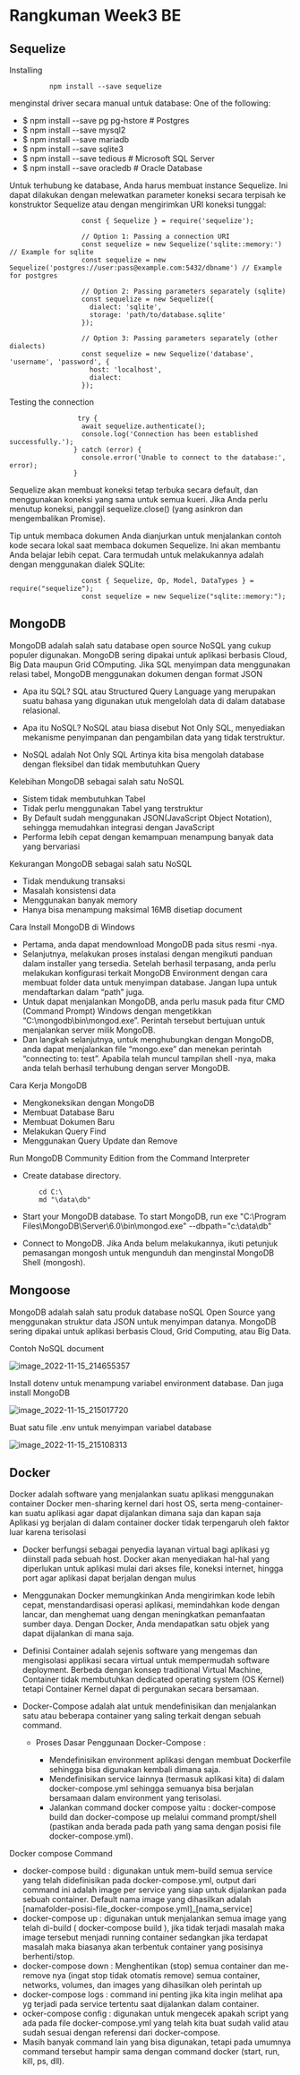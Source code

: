 # **Rangkuman Week3 BE**
## Sequelize

Installing

              npm install --save sequelize
      
menginstal driver secara manual untuk database:
One of the following:
- $ npm install --save pg pg-hstore # Postgres
- $ npm install --save mysql2
- $ npm install --save mariadb
- $ npm install --save sqlite3
- $ npm install --save tedious # Microsoft SQL Server
- $ npm install --save oracledb # Oracle Database


Untuk terhubung ke database, Anda harus membuat instance Sequelize. Ini dapat dilakukan dengan melewatkan parameter koneksi secara terpisah ke konstruktor Sequelize atau dengan mengirimkan URI koneksi tunggal:

                      const { Sequelize } = require('sequelize');

                      // Option 1: Passing a connection URI
                      const sequelize = new Sequelize('sqlite::memory:') // Example for sqlite
                      const sequelize = new Sequelize('postgres://user:pass@example.com:5432/dbname') // Example for postgres

                      // Option 2: Passing parameters separately (sqlite)
                      const sequelize = new Sequelize({
                        dialect: 'sqlite',
                        storage: 'path/to/database.sqlite'
                      });

                      // Option 3: Passing parameters separately (other dialects)
                      const sequelize = new Sequelize('database', 'username', 'password', {
                        host: 'localhost',
                        dialect: 
                      });
                      
                      
Testing the connection

                     try {
                      await sequelize.authenticate();
                      console.log('Connection has been established successfully.');
                    } catch (error) {
                      console.error('Unable to connect to the database:', error);
                    }
                    
Sequelize akan membuat koneksi tetap terbuka secara default, dan menggunakan koneksi yang sama untuk semua kueri. Jika Anda perlu menutup koneksi, panggil sequelize.close() (yang asinkron dan mengembalikan Promise).

Tip untuk membaca dokumen
Anda dianjurkan untuk menjalankan contoh kode secara lokal saat membaca dokumen Sequelize. Ini akan membantu Anda belajar lebih cepat. Cara termudah untuk melakukannya adalah dengan menggunakan dialek SQLite:

                      const { Sequelize, Op, Model, DataTypes } = require("sequelize");
                      const sequelize = new Sequelize("sqlite::memory:");

## MongoDB

MongoDB adalah salah satu database open source NoSQL yang cukup populer digunakan. MongoDB sering dipakai untuk aplikasi berbasis Cloud, Big Data maupun Grid COmputing. Jika SQL menyimpan data menggunakan relasi tabel, MongoDB menggunakan dokumen dengan format JSON

- Apa itu SQL?
SQL atau Structured Query Language yang merupakan suatu bahasa yang digunakan utuk mengelolah data di dalam database relasional.

- Apa itu NoSQL?
NoSQL atau biasa disebut Not Only SQL, menyediakan mekanisme penyimpanan dan pengambilan data yang tidak terstruktur.

- NoSQL adalah Not Only SQL
Artinya kita bisa mengolah database dengan fleksibel dan tidak membutuhkan Query

 Kelebihan  MongoDB sebagai salah satu NoSQL
- Sistem tidak membutuhkan Tabel
- Tidak perlu menggunakan Tabel yang terstruktur
- By Default sudah menggunakan JSON(JavaScript Object Notation), sehingga memudahkan integrasi dengan JavaScript
- Performa lebih cepat dengan kemampuan menampung banyak data yang bervariasi

 Kekurangan MongoDB sebagai salah satu NoSQL
- Tidak mendukung transaksi
- Masalah konsistensi data
- Menggunakan banyak memory
- Hanya bisa menampung maksimal 16MB disetiap document


Cara Install MongoDB di Windows
- Pertama, anda dapat mendownload MongoDB pada situs resmi -nya.
- Selanjutnya, melakukan proses instalasi dengan mengikuti panduan dalam installer yang tersedia. Setelah berhasil terpasang, anda perlu melakukan konfigurasi terkait MongoDB Environment dengan cara membuat folder data untuk menyimpan database. Jangan lupa untuk mendaftarkan dalam “path” juga.
- Untuk dapat menjalankan MongoDB, anda perlu masuk pada fitur CMD (Command Prompt) Windows dengan mengetikkan “C:\mongodb\bin\mongod.exe”. Perintah tersebut bertujuan untuk menjalankan server milik MongoDB.
- Dan langkah selanjutnya, untuk menghubungkan dengan MongoDB, anda dapat menjalankan file “mongo.exe” dan menekan perintah “connecting to: test”. Apabila telah muncul tampilan shell -nya, maka anda telah berhasil terhubung dengan server MongoDB.

Cara Kerja MongoDB
- Mengkoneksikan dengan MongoDB
- Membuat Database Baru
- Membuat Dokumen Baru
- Melakukan Query Find
- Menggunakan Query Update dan Remove

Run MongoDB Community Edition from the Command Interpreter
- Create database directory.

          cd C:\
          md "\data\db"
        
 - Start your MongoDB database. To start MongoDB, run exe
         "C:\Program Files\MongoDB\Server\6.0\bin\mongod.exe" --dbpath="c:\data\db"
         
 - Connect to MongoDB.
 Jika Anda belum melakukannya, ikuti petunjuk pemasangan mongosh untuk mengunduh dan menginstal MongoDB Shell (mongosh).

## Mongoose

MongoDB adalah salah satu produk database noSQL Open Source yang menggunakan struktur data JSON untuk menyimpan datanya.
MongoDB sering dipakai untuk aplikasi berbasis Cloud, Grid Computing, atau Big Data.

Contoh NoSQL document

![image_2022-11-15_214655357](https://user-images.githubusercontent.com/80299731/201948866-9aad8995-1860-42b4-b172-d4adc3d28951.png)

Install dotenv untuk menampung variabel environment database. Dan juga install MongoDB

![image_2022-11-15_215017720](https://user-images.githubusercontent.com/80299731/201949688-23030737-e914-41fc-87c6-66279c54cd29.png)

Buat satu file .env untuk menyimpan variabel database

![image_2022-11-15_215108313](https://user-images.githubusercontent.com/80299731/201949873-69660e22-2424-48db-92ef-803795db3c1d.png)




## Docker

Docker adalah software yang menjalankan suatu aplikasi menggunakan container
Docker men-sharing kernel dari host OS, serta meng-container-kan suatu aplikasi agar dapat dijalankan dimana saja dan kapan saja 
Aplikasi yg berjalan di dalam container docker tidak terpengaruh oleh faktor luar karena terisolasi

- Docker berfungsi sebagai penyedia layanan virtual bagi aplikasi yg diinstall pada sebuah host. Docker akan menyediakan hal-hal yang diperlukan untuk aplikasi mulai dari akses file, koneksi internet, hingga port agar aplikasi dapat berjalan dengan mulus

- Menggunakan Docker memungkinkan Anda mengirimkan kode lebih cepat, menstandardisasi operasi aplikasi, memindahkan kode dengan lancar, dan menghemat uang dengan meningkatkan pemanfaatan sumber daya. Dengan Docker, Anda mendapatkan satu objek yang dapat dijalankan di mana saja.

- Definisi Container adalah sejenis software yang mengemas dan mengisolasi applikasi secara virtual untuk mempermudah software deployment. Berbeda dengan konsep traditional Virtual Machine, Container tidak membutuhkan dedicated operating system (OS Kernel) tetapi Container Kernel dapat di pergunakan secara bersamaan.

- Docker-Compose adalah alat untuk mendefinisikan dan menjalankan satu atau beberapa container yang saling terkait dengan sebuah command. 
    - Proses Dasar Penggunaan Docker-Compose :

       - Mendefinisikan environment aplikasi dengan membuat Dockerfile sehingga bisa digunakan kembali dimana saja.
       -  Mendefinisikan service lainnya (termasuk aplikasi kita) di dalam docker-compose.yml sehingga semuanya bisa berjalan bersamaan dalam environment yang terisolasi.
       -  Jalankan command docker compose yaitu : docker-compose build dan docker-compose up melalui command prompt/shell (pastikan anda berada pada path yang sama dengan posisi file docker-compose.yml).

Docker compose Command
- docker-compose build : digunakan untuk mem-build semua service yang telah didefinisikan pada docker-compose.yml, output dari command ini adalah image per service yang siap untuk dijalankan pada sebuah container. Default nama image yang dihasilkan adalah [namafolder-posisi-file_docker-compose.yml]_[nama_service]
- docker-compose up : digunakan untuk menjalankan semua image yang telah di-build ( docker-compose build ), jika tidak terjadi masalah maka image tersebut menjadi running container sedangkan jika terdapat masalah maka biasanya akan terbentuk container yang posisinya berhenti/stop. 
- docker-compose down : Menghentikan (stop) semua container dan me-remove nya (ingat stop tidak otomatis remove) semua container, networks, volumes, dan images yang dihasilkan oleh perintah up
- docker-compose logs : command ini penting jika kita ingin melihat apa yg terjadi pada service tertentu saat dijalankan dalam container.
- ocker-compose config : digunakan untuk mengecek apakah script yang ada pada file docker-compose.yml yang telah kita buat sudah valid atau sudah sesuai dengan referensi dari docker-compose.
- Masih banyak command lain yang bisa digunakan, tetapi pada umumnya command tersebut hampir sama dengan command docker (start, run, kill, ps, dll).
